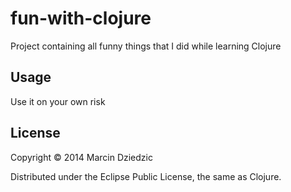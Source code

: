 # fun-with-clojure

Project containing all funny things that I did while learning Clojure

## Usage

Use it on your own risk

## License

Copyright © 2014 Marcin Dziedzic

Distributed under the Eclipse Public License, the same as Clojure.
